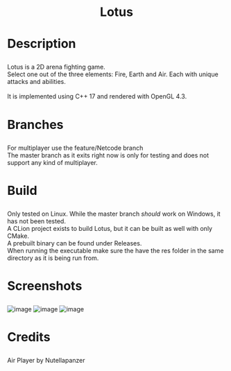<h1 align="center">Lotus</h1>

# <p>Description</p>

<p>
Lotus is a 2D arena fighting game.
<br>
  Select one out of the three elements: Fire, Earth and Air.
  Each with unique attacks and abilities. 
<br>
<br>It is implemented using C++ 17 and rendered with OpenGL 4.3.
</p>

# <p>Branches</p>
<p>
For multiplayer use the feature/Netcode branch
<br>
The master branch as it exits right now is only for testing and does not support any kind of multiplayer.
</p>

# <p>Build</p>

<p>
Only tested on Linux.
While the master branch <i>should</i> work on Windows, it has not been tested.
<br>
A CLion project exists to build Lotus, but it can be built as well with only CMake.
<br> 
A prebuilt binary can be found under Releases.
<br>
When running the executable make sure the have the res folder in the same directory as it is being run from.
</p>

# <p>Screenshots</p>
![image](https://github.com/MarQMark/Lotus/assets/72945679/166d5151-f597-46ae-9ee4-14f40165216b)
![image](https://github.com/MarQMark/Lotus/assets/72945679/a2b91e8b-e5c9-4d16-9fee-d1cb05448865)
![image](https://github.com/MarQMark/Lotus/assets/72945679/336a74b1-e43c-4a25-97d9-6401dd7376c5)


# <p>Credits</p>
Air Player by Nutellapanzer
